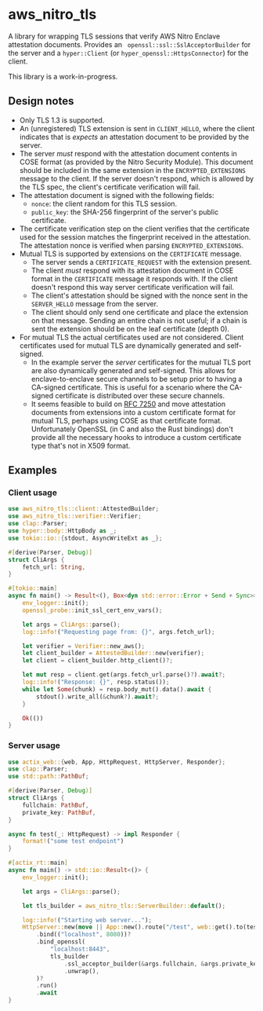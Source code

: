 # aws\_nitro\_tls

A library for wrapping TLS sessions that verify AWS Nitro Enclave attestation
documents.  Provides an ` openssl::ssl::SslAcceptorBuilder` for the server
and a `hyper::Client` (or `hyper_openssl::HttpsConnector`) for the client.

This library is a work-in-progress.

## Design notes

* Only TLS 1.3 is supported.
* An (unregistered) TLS extension is sent in `CLIENT_HELLO`, where the
  client indicates that is _expects_ an attestation document to be provided
  by the server.
* The server _must_ respond with the attestation document contents in COSE
  format (as provided by the Nitro Security Module).  This document should be
  included in the same extension in the `ENCRYPTED_EXTENSIONS` message to the
  client.  If the server doesn't respond, which is allowed by the TLS spec, the
  client's certificate verification will fail.
* The attestation document is signed with the following fields:
    * `nonce`: the client random for this TLS session.
    * `public_key`: the SHA-256 fingerprint of the server's public certificate.
* The certificate verification step on the client verifies that the certificate
  used for the session matches the fingerprint received in the attestation.  The
  attestation nonce is verified when parsing `ENCRYPTED_EXTENSIONS`.
* Mutual TLS is supported by extensions on the `CERTIFICATE` message.
    * The server sends a `CERTIFICATE_REQUEST` with the extension present.
    * The client _must_ respond with its attestation document in COSE format in
      the `CERTIFICATE` message it responds with.  If the client doesn't
      respond this way server certificate verification will fail.
    * The client's attestation should be signed with the nonce sent in the
      `SERVER_HELLO` message from the server.
    * The client should only send one certificate and place the extension on
      that message.  Sending an entire chain is not useful; if a chain is sent
      the extension should be on the leaf certificate (depth 0).
* For mutual TLS the actual certificates used are not considered.  Client
  certificates used for mutual TLS are dynamically generated and self-signed.
    * In the example server the _server_ certificates for the mutual TLS port
      are also dynamically generated and self-signed.  This allows for
      enclave-to-enclave secure channels to be setup prior to having a
      CA-signed certificate.  This is useful for a scenario where the CA-signed
      certificate is distributed over these secure channels.
    * It seems feasible to build on
      [RFC 7250](https://datatracker.ietf.org/doc/html/rfc7250)
      and move attestation documents from extensions into a custom certificate
      format for mutual TLS, perhaps using COSE as that certificate format.
      Unfortunately OpenSSL (in C and also the Rust bindings) don't provide
      all the necessary hooks to introduce a custom certificate type that's not
      in X509 format.

## Examples

### Client usage

```rust
use aws_nitro_tls::client::AttestedBuilder;
use aws_nitro_tls::verifier::Verifier;
use clap::Parser;
use hyper::body::HttpBody as _;
use tokio::io::{stdout, AsyncWriteExt as _};

#[derive(Parser, Debug)]
struct CliArgs {
    fetch_url: String,
}

#[tokio::main]
async fn main() -> Result<(), Box<dyn std::error::Error + Send + Sync>> {
    env_logger::init();
    openssl_probe::init_ssl_cert_env_vars();

    let args = CliArgs::parse();
    log::info!("Requesting page from: {}", args.fetch_url);

    let verifier = Verifier::new_aws();
    let client_builder = AttestedBuilder::new(verifier);
    let client = client_builder.http_client()?;

    let mut resp = client.get(args.fetch_url.parse()?).await?;
    log::info!("Response: {}", resp.status());
    while let Some(chunk) = resp.body_mut().data().await {
        stdout().write_all(&chunk?).await?;
    }

    Ok(())
}

```

### Server usage

```rust
use actix_web::{web, App, HttpRequest, HttpServer, Responder};
use clap::Parser;
use std::path::PathBuf;

#[derive(Parser, Debug)]
struct CliArgs {
    fullchain: PathBuf,
    private_key: PathBuf,
}

async fn test(_: HttpRequest) -> impl Responder {
    format!("some test endpoint")
}

#[actix_rt::main]
async fn main() -> std::io::Result<()> {
    env_logger::init();

    let args = CliArgs::parse();

    let tls_builder = aws_nitro_tls::ServerBuilder::default();

    log::info!("Starting web server...");
    HttpServer::new(move || App::new().route("/test", web::get().to(test)))
        .bind(("localhost", 8080))?
        .bind_openssl(
            "localhost:8443",
            tls_builder
                .ssl_acceptor_builder(&args.fullchain, &args.private_key)
                .unwrap(),
        )?
        .run()
        .await
}
```

